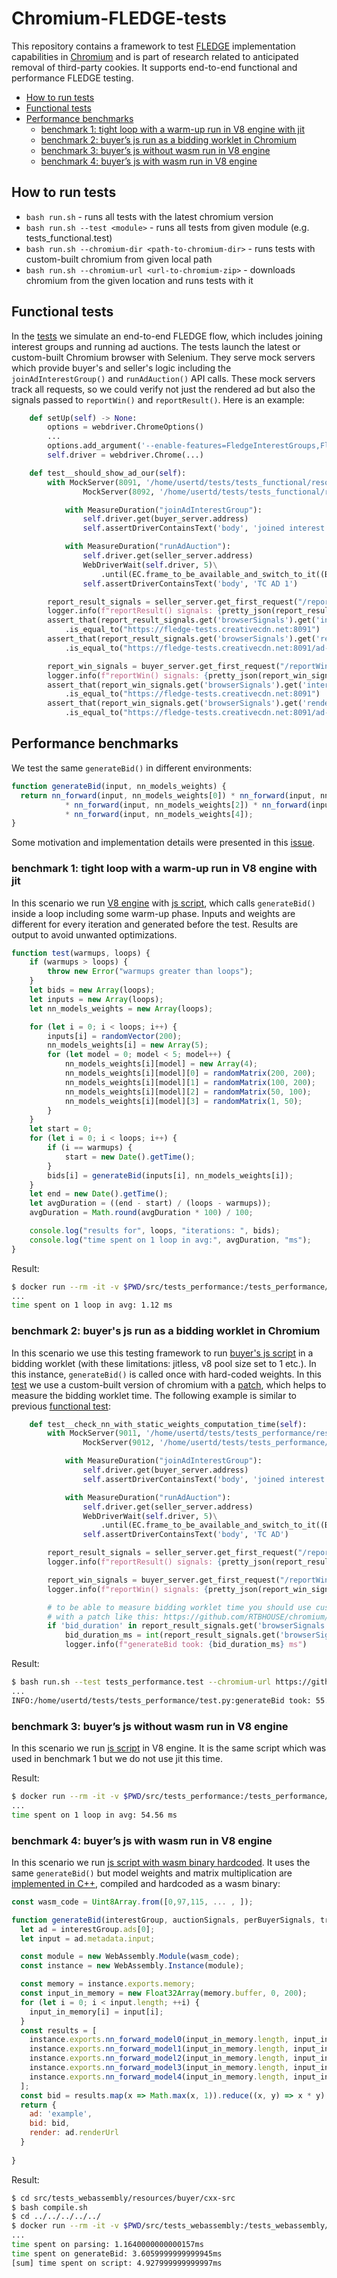 # Chromium-FLEDGE-tests

This repository contains a framework to test [FLEDGE](https://github.com/WICG/turtledove/blob/main/FLEDGE.md)
implementation capabilities in [Chromium](https://chromium-review.googlesource.com) and is part of research related to anticipated removal of third-party cookies. It supports end-to-end functional and performance FLEDGE testing.

- [How to run tests](#how-to-run-tests)
- [Functional tests](#functional-tests)
- [Performance benchmarks](#performance-benchmarks)
  - [benchmark 1: tight loop with a warm-up run in V8 engine with jit](#benchmark-1-tight-loop-with-a-warm-up-run-in-v8-engine-with-jit)
  - [benchmark 2: buyer’s js run as a bidding worklet in Chromium](#benchmark-2-buyers-js-run-as-a-bidding-worklet-in-chromium)
  - [benchmark 3: buyer’s js without wasm run in V8 engine](#benchmark-3-buyers-js-without-wasm-run-in-V8-engine)
  - [benchmark 4: buyer’s js with wasm run in V8 engine](#benchmark-4-buyers-js-with-wasm-run-in-V8-engine)

## How to run tests  

- `bash run.sh` - runs all tests with the latest chromium version
- `bash run.sh --test <module>` - runs all tests from given module (e.g. tests_functional.test)
- `bash run.sh --chromium-dir <path-to-chromium-dir>` - runs tests with custom-built chromium from given local path
- `bash run.sh --chromium-url <url-to-chromium-zip>`  - downloads chromium from the given location and runs tests with it

## Functional tests

In the [tests](https://github.com/RTBHOUSE/chromium-fledge-tests/blob/master/src/tests_functional/test.py) we simulate an end-to-end FLEDGE flow, which includes joining interest groups and running ad auctions. The tests launch the latest or custom-built Chromium browser with Selenium. They serve mock servers which provide buyer's and seller's logic including the `joinAdInterestGroup()` and `runAdAuction()` API calls. These mock servers track all requests, so we could verify not just the rendered ad but also the signals passed to `reportWin()` and `reportResult()`. Here is an example:

```python
    def setUp(self) -> None:
        options = webdriver.ChromeOptions()
        ...
        options.add_argument('--enable-features=FledgeInterestGroups,FledgeInterestGroupAPI')
        self.driver = webdriver.Chrome(...)
```

```python
    def test__should_show_ad_our(self):
        with MockServer(8091, '/home/usertd/tests/tests_functional/resources/buyer') as buyer_server,\
                MockServer(8092, '/home/usertd/tests/tests_functional/resources/seller') as seller_server:

            with MeasureDuration("joinAdInterestGroup"):
                self.driver.get(buyer_server.address)
                self.assertDriverContainsText('body', 'joined interest group')

            with MeasureDuration("runAdAuction"):
                self.driver.get(seller_server.address)
                WebDriverWait(self.driver, 5)\
                    .until(EC.frame_to_be_available_and_switch_to_it((By.CSS_SELECTOR, 'iframe')))
                self.assertDriverContainsText('body', 'TC AD 1')

        report_result_signals = seller_server.get_first_request("/reportResult").get_first_json_param('signals')
        logger.info(f"reportResult() signals: {pretty_json(report_result_signals)}")
        assert_that(report_result_signals.get('browserSignals').get('interestGroupOwner'))\
            .is_equal_to("https://fledge-tests.creativecdn.net:8091")
        assert_that(report_result_signals.get('browserSignals').get('renderUrl')) \
            .is_equal_to("https://fledge-tests.creativecdn.net:8091/ad-1.html")

        report_win_signals = buyer_server.get_first_request("/reportWin").get_first_json_param('signals')
        logger.info(f"reportWin() signals: {pretty_json(report_win_signals)}")
        assert_that(report_win_signals.get('browserSignals').get('interestGroupOwner')) \
            .is_equal_to("https://fledge-tests.creativecdn.net:8091")
        assert_that(report_win_signals.get('browserSignals').get('renderUrl')) \
            .is_equal_to("https://fledge-tests.creativecdn.net:8091/ad-1.html")
```

## Performance benchmarks

We test the same `generateBid()` in different environments:

```javascript
function generateBid(input, nn_models_weights) {
  return nn_forward(input, nn_models_weights[0]) * nn_forward(input, nn_models_weights[1])
            * nn_forward(input, nn_models_weights[2]) * nn_forward(input, nn_models_weights[3])
            * nn_forward(input, nn_models_weights[4]);
}
```

Some motivation and implementation details were presented in this [issue](https://github.com/WICG/turtledove/issues/215).

### benchmark 1: tight loop with a warm-up run in V8 engine with jit

In this scenario we run [V8 engine](https://github.com/andreburgaud/docker-v8) with [js script](https://github.com/RTBHOUSE/chromium-fledge-tests/blob/master/src/tests_performance/resources/benchmark.js), which calls `generateBid()` inside a loop including some warm-up phase. Inputs and weights are different for every iteration and generated before the test. Results are output to avoid unwanted optimizations.

```javascript
function test(warmups, loops) {
    if (warmups > loops) {
        throw new Error("warmups greater than loops");
    }
    let bids = new Array(loops);
    let inputs = new Array(loops);
    let nn_models_weights = new Array(loops);

    for (let i = 0; i < loops; i++) {
        inputs[i] = randomVector(200);
        nn_models_weights[i] = new Array(5);
        for (let model = 0; model < 5; model++) {
            nn_models_weights[i][model] = new Array(4);
            nn_models_weights[i][model][0] = randomMatrix(200, 200);
            nn_models_weights[i][model][1] = randomMatrix(100, 200);
            nn_models_weights[i][model][2] = randomMatrix(50, 100);
            nn_models_weights[i][model][3] = randomMatrix(1, 50);
        }
    }
    let start = 0;
    for (let i = 0; i < loops; i++) {
        if (i == warmups) {
            start = new Date().getTime();
        }
        bids[i] = generateBid(inputs[i], nn_models_weights[i]);
    }
    let end = new Date().getTime();
    let avgDuration = ((end - start) / (loops - warmups));
    avgDuration = Math.round(avgDuration * 100) / 100;

    console.log("results for", loops, "iterations: ", bids);
    console.log("time spent on 1 loop in avg:", avgDuration, "ms");
}
```
Result:

```bash
$ docker run --rm -it -v $PWD/src/tests_performance:/tests_performance/ andreburgaud/d8 /tests_performance/resources/benchmark.js
...
time spent on 1 loop in avg: 1.12 ms
```

### benchmark 2: buyer's js run as a bidding worklet in Chromium

In this scenario we use this testing framework to run [buyer's js script](https://raw.githubusercontent.com/RTBHOUSE/chromium-fledge-tests/master/src/tests_performance/resources/buyer/buyer.js) in a bidding worklet (with these limitations: jitless, v8 pool size set to 1 etc.). In this instance, `generateBid()` is called once with hard-coded weights. In this [test](https://github.com/RTBHOUSE/chromium-fledge-tests/blob/master/src/tests_performance/test.py) we use a custom-built version of chromium with a [patch](https://github.com/RTBHOUSE/chromium/commits/auction_timer), which helps to measure the bidding worklet time. The following example is similar to previous [functional test](#functional-tests):

```python
    def test__check_nn_with_static_weights_computation_time(self):
        with MockServer(9011, '/home/usertd/tests/tests_performance/resources/buyer') as buyer_server,\
                MockServer(9012, '/home/usertd/tests/tests_performance/resources/seller') as seller_server:

            with MeasureDuration("joinAdInterestGroup"):
                self.driver.get(buyer_server.address)
                self.assertDriverContainsText('body', 'joined interest group')

            with MeasureDuration("runAdAuction"):
                self.driver.get(seller_server.address)
                WebDriverWait(self.driver, 5)\
                    .until(EC.frame_to_be_available_and_switch_to_it((By.CSS_SELECTOR, 'iframe')))
                self.assertDriverContainsText('body', 'TC AD')

        report_result_signals = seller_server.get_first_request("/reportResult").get_first_json_param('signals')
        logger.info(f"reportResult() signals: {pretty_json(report_result_signals)}")

        report_win_signals = buyer_server.get_first_request("/reportWin").get_first_json_param('signals')
        logger.info(f"reportWin() signals: {pretty_json(report_win_signals)}")

        # to be able to measure bidding worklet time you should use custom-built version of chromium
        # with a patch like this: https://github.com/RTBHOUSE/chromium/commits/auction_timer
        if 'bid_duration' in report_result_signals.get('browserSignals'):
            bid_duration_ms = int(report_result_signals.get('browserSignals').get('bid_duration')) / 1000
            logger.info(f"generateBid took: {bid_duration_ms} ms")
```

Result:

```bash
$ bash run.sh --test tests_performance.test --chromium-url https://github.com/RTBHOUSE/chromium/releases/download/97.0.4674.0-rtb-master/chromium-97.0.4674.0-rtb-master.zip
...
INFO:/home/usertd/tests/tests_performance/test.py:generateBid took: 55.68 ms
```

### benchmark 3: buyer’s js without wasm run in V8 engine

In this scenario we run [js script](https://github.com/RTBHOUSE/chromium-fledge-tests/blob/master/src/tests_performance/resources/benchmark.js) in V8 engine. It is the same script which was used in benchmark 1 but we do not use jit this time.

Result:

```bash
$ docker run --rm -it -v $PWD/src/tests_performance:/tests_performance/ andreburgaud/d8 /tests_performance/resources/benchmark.js --jitless --optimize_for_size --no-expose-wasm
...
time spent on 1 loop in avg: 54.56 ms
```
### benchmark 4: buyer’s js with wasm run in V8 engine

In this scenario we run [js script with wasm binary hardcoded](https://github.com/RTBHOUSE/chromium-fledge-tests/blob/master/src/tests_webassembly/resources/buyer/cxx-src/build/main.js). It uses the same `generateBid()` but model weights and matrix multiplication are [implemented in C++](https://github.com/RTBHOUSE/chromium-fledge-tests/blob/master/src/tests_webassembly/resources/buyer/cxx-src/functions.c), compiled and hardcoded as a wasm binary:

```javascript
const wasm_code = Uint8Array.from([0,97,115, ... , ]);

function generateBid(interestGroup, auctionSignals, perBuyerSignals, trustedBiddingSignals, browserSignals) {
  let ad = interestGroup.ads[0];
  let input = ad.metadata.input;

  const module = new WebAssembly.Module(wasm_code);
  const instance = new WebAssembly.Instance(module);

  const memory = instance.exports.memory;
  const input_in_memory = new Float32Array(memory.buffer, 0, 200);
  for (let i = 0; i < input.length; ++i) {
    input_in_memory[i] = input[i];
  }
  const results = [
    instance.exports.nn_forward_model0(input_in_memory.length, input_in_memory),
    instance.exports.nn_forward_model1(input_in_memory.length, input_in_memory),
    instance.exports.nn_forward_model2(input_in_memory.length, input_in_memory),
    instance.exports.nn_forward_model3(input_in_memory.length, input_in_memory),
    instance.exports.nn_forward_model4(input_in_memory.length, input_in_memory),
  ];
  const bid = results.map(x => Math.max(x, 1)).reduce((x, y) => x * y);
  return {
    ad: 'example',
    bid: bid,
    render: ad.renderUrl
  }
  
}
```

Result:

```bash
$ cd src/tests_webassembly/resources/buyer/cxx-src
$ bash compile.sh
$ cd ../../../../../
$ docker run --rm -it -v $PWD/src/tests_webassembly:/tests_webassembly/ andreburgaud/d8 /tests_webassembly/resources/buyer/cxx-src/build/main.js --optimize_for_size
...
time spent on parsing: 1.1640000000000157ms
time spent on generateBid: 3.6059999999999945ms
[sum] time spent on script: 4.927999999999997ms
```
